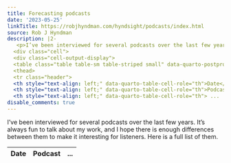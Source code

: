 ```yaml
---
title: Forecasting podcasts
date: '2023-05-25'
linkTitle: https://robjhyndman.com/hyndsight/podcasts/index.html
source: Rob J Hyndman
description: |2-
   <p>I’ve been interviewed for several podcasts over the last few years. It’s always fun to talk about my work, and I hope there is enough differences between them to make it interesting for listeners. Here is a full list of them.</p>
  <div class="cell">
  <div class="cell-output-display">
  <table class="table table-sm table-striped small" data-quarto-postprocess="true">
  <thead>
  <tr class="header">
  <th style="text-align: left;" data-quarto-table-cell-role="th">Date</th>
  <th style="text-align: left;" data-quarto-table-cell-role="th">Podcast</th>
  <th style="text-align: left;" data-quarto-table-cell-role="th"> ...
disable_comments: true
---
```

 <p>I’ve been interviewed for several podcasts over the last few years. It’s always fun to talk about my work, and I hope there is enough differences between them to make it interesting for listeners. Here is a full list of them.</p>
<div class="cell">
<div class="cell-output-display">
<table class="table table-sm table-striped small" data-quarto-postprocess="true">
<thead>
<tr class="header">
<th style="text-align: left;" data-quarto-table-cell-role="th">Date</th>
<th style="text-align: left;" data-quarto-table-cell-role="th">Podcast</th>
<th style="text-align: left;" data-quarto-table-cell-role="th"> ...